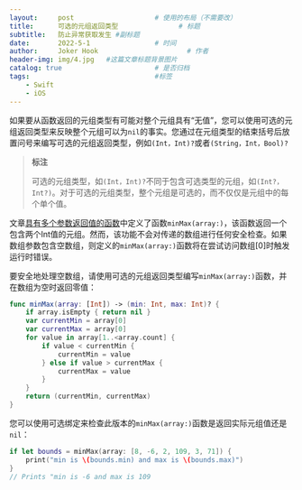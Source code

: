 ```yaml
---
layout:     post   				    # 使用的布局（不需要改）
title:      可选的元组返回类型 				# 标题 
subtitle:   防止异常获取发生 #副标题
date:       2022-5-1 				# 时间
author:     Joker Hook 						# 作者
header-img: img/4.jpg 	#这篇文章标题背景图片
catalog: true 						# 是否归档
tags:								#标签
    - Swift
    - iOS
---
```


如果要从函数返回的元组类型有可能对整个元组具有“无值”，您可以使用可选的元组返回类型来反映整个元组可以为`nil`的事实。您通过在元组类型的结束括号后放置问号来编写可选的元组返回类型，例如`(Int，Int)?`或者`(String，Int，Bool)?`

> **标注**
>
> 可选的元组类型，如`(Int，Int)?`不同于包含可选类型的元组，如`(Int?，Int?)`。对于可选的元组类型，整个元组是可选的，而不仅仅是元组中的每个单个值。

文章[具有多个参数返回值的函数](https://huangrunhua.github.io/2022/05/05/Functions-Multiple-Return-Values/)中定义了函数`minMax(array:)`，该函数返回一个包含两个Int值的元组。然而，该功能不会对传递的数组进行任何安全检查。如果数组参数包含空数组，则定义的`minMax(array:)`函数将在尝试访问数组[0]时触发运行时错误。

要安全地处理空数组，请使用可选的元组返回类型编写`minMax(array:)`函数，并在数组为空时返回零值：
```swift
func minMax(array: [Int]) -> (min: Int, max: Int)? {
    if array.isEmpty { return nil }
    var currentMin = array[0]
    var currentMax = array[0]
    for value in array[1..<array.count] {
        if value < currentMin {
            currentMin = value
        } else if value > currentMax {
            currentMax = value
        }
    }
    return (currentMin, currentMax)
}
```

您可以使用可选绑定来检查此版本的`minMax(array:)`函数是返回实际元组值还是`nil`：
```swift
if let bounds = minMax(array: [8, -6, 2, 109, 3, 71]) {
    print("min is \(bounds.min) and max is \(bounds.max)")
}
// Prints "min is -6 and max is 109
```